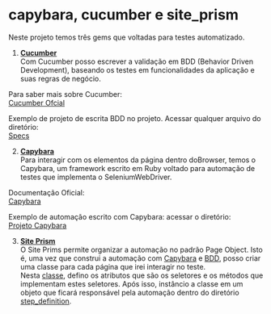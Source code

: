 # capybara, cucumber e site_prism  

Neste projeto temos três gems que voltadas para testes automatizado.  

1. [__Cucumber__](./cucumber)  
Com Cucumber posso escrever a validação em BDD (Behavior Driven Development), baseando os testes em funcionalidades da aplicação e suas regras de negócio.  

Para saber mais sobre Cucumber:   
[Cucumber Ofcial](https://cucumber.io/)  

Exemplo de projeto de escrita BDD no projeto.
Acessar qualquer arquivo do diretório:  
[Specs](./cucumber/tests/features/specs)   

 2. [__Capybara__](./capybara)     
Para interagir com os elementos da página dentro doBrowser, temos o Capybara, um framework escrito em Ruby voltado para automação de testes que implementa o SeleniumWebDriver.   

Documentação Oficial:   
[Capybara](https://teamcapybara.github.io/capybara/)    

Exemplo de automação escrito com Capybara: acessar o diretório:  
[Projeto Capybara](./capybara)     

3. [__Site Prism__](./site_prims_po)    
O Site Prims permite organizar a automação no padrão Page Object. Isto é, uma vez que construi a automação com  [Capybara](./capybara) e [BDD](./cucumber/tests/features/specs), posso criar uma classe para cada página que irei interagir no teste.  
Nesta [classe](./site_prims_po/tests/features/pages), defino os atributos que são os seletores e os métodos que implementam estes seletores. Após isso, instâncio a classe em um objeto que ficará responsável pela automação dentro do diretório [step_definition](./site_prims_po/tests/features/step_definitions). 